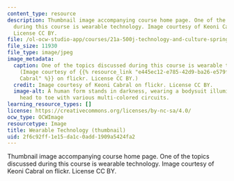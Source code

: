 ```yaml
---
content_type: resource
description: Thumbnail image accompanying course home page. One of the topics discussed
  during this course is wearable technology. Image courtesy of Keoni Cabral on flickr.
  License CC BY.
file: /ol-ocw-studio-app/courses/21a-500j-technology-and-culture-spring-2014/2f6c92ff1e15da1c0add1909a5424fa2_21a-500js14-th.jpg
file_size: 11930
file_type: image/jpeg
image_metadata:
  caption: One of the topics discussed during this course is wearable technology.
    (Image courtesy of {{% resource_link "e445ec12-e785-42d9-ba26-e579f469b7d9" "Keoni
    Cabral" %}} on flickr. License CC BY.)
  credit: Image courtesy of Keoni Cabral on flickr. License CC BY.
  image-alt: A human form stands in darkness, wearing a bodysuit illuminated from
    head to toe with various multi-colored circuits.
learning_resource_types: []
license: https://creativecommons.org/licenses/by-nc-sa/4.0/
ocw_type: OCWImage
resourcetype: Image
title: Wearable Technology (thumbnail)
uid: 2f6c92ff-1e15-da1c-0add-1909a5424fa2
---
```

Thumbnail image accompanying course home page. One of the topics discussed during this course is wearable technology. Image courtesy of Keoni Cabral on flickr. License CC BY.